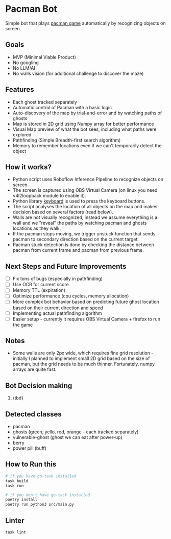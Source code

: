 # Pacman Bot

Simple bot that plays [pacman game](https://dos.zone/pac-man-nov-11-1982/) automatically by recognizing objects on screen.

## Goals

* MVP (Minimal Viable Product)
* No googling
* No LLM/AI
* No walls vision (for additional challenge to discover the maze)

## Features

* Each ghost tracked separately
* Automatic control of Pacman with a basic logic
* Auto-discovery of the map by trial-and-error and by watching paths of ghosts
* Map is stored in 2D grid using Numpy array for better performance
* Visual Map preview of what the bot sees, including what paths were explored
* Pathfinding (Simple Breadth-first search algorithm)
* Memory to remember locations even if we can't temporarily detect the object

## How it works?

* Python script uses Roboflow Inference Pipeline to recognize objects on screen.
* The screen is captured using OBS Virtual Camera (on linux you need v4l2loopback module to enable it).
* Python library [keyboard](https://pypi.org/project/keyboard/) is used to press the keyboard buttons.
* The script analyses the location of all objects on the map and makes decision based on several factors (read below).
* Walls are not visually recognized, instead we assume everything is a wall and we "reveal" the paths by watching pacman and ghosts locations as they walk.
* If the pacman stops moving, we trigger unstuck function that sends pacman to secondary direction based on the current target.
* Pacman stuck detection is done by checking the distance between pacman from current frame and pacman from previous frame.

## Next Steps and Future Improvements

* [ ] Fix tons of bugs (especially in pathfinding)
* [ ] Use OCR for current score
* [ ] Memory TTL (expiration)
* [ ] Optimize performance (cpu cycles, memory allocation)
* [ ] More complex bot behavior based on predicting future ghost location based on their current direction and speed
* [ ] Implementing actual pathfinding algorithm
* [ ] Easier setup - currently it requires OBS Virtual Camera + firefox to run the game

## Notes

* Some walls are only 2px wide, which requires fine grid resolution - initially I planned to implement small 2D grid based on the size of pacman, but the grid needs to be much thinner. Fortunately, numpy arrays are quite fast.

## Bot Decision making

1. (tbd)

## Detected classes

* pacman
* ghosts (green, yello, red, orange - each tracked separately)
* vulnerable-ghost (ghost we can eat after power-up)
* berry
* power pill (buff)

## How to Run this

```sh
# if you have go-task installed
task build
task run

# if you don't have go-task installed
poetry install
poetry run python3 src/main.py
```

## Linter

```sh
task lint
```
